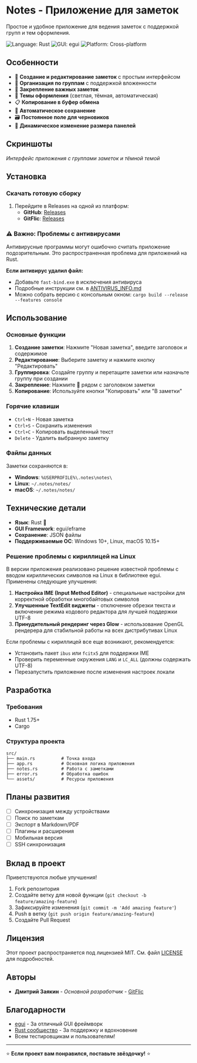 # Notes - Приложение для заметок

Простое и удобное приложение для ведения заметок с поддержкой групп и тем оформления.

![Language: Rust](https://img.shields.io/badge/language-Rust-orange.svg)
![GUI: egui](https://img.shields.io/badge/GUI-egui-blue.svg)
![Platform: Cross-platform](https://img.shields.io/badge/platform-Windows%20%7C%20Linux%20%7C%20macOS-green.svg)

## Особенности

- 📝 **Создание и редактирование заметок** с простым интерфейсом
- 📁 **Организация по группам** с поддержкой вложенности
- 📌 **Закрепление важных заметок**
- 🎨 **Темы оформления** (светлая, тёмная, автоматическая)
- 📋 **Копирование в буфер обмена**
- 💾 **Автоматическое сохранение**
- 🗃️ **Постоянное поле для черновиков**
- 🔄 **Динамическое изменение размера панелей**

## Скриншоты

*Интерфейс приложения с группами заметок и тёмной темой*

## Установка

### Скачать готовую сборку

1. Перейдите в Releases на одной из платформ:
   - **GitHub**: [Releases](https://github.com/Zayakind/fast-bind)
   - **GitFlic**: [Releases](https://gitflic.ru/project/zapyp/fast-bind)

### ⚠️ Важно: Проблемы с антивирусами

Антивирусные программы могут ошибочно считать приложение подозрительным. Это распространенная проблема для приложений на Rust.

**Если антивирус удалил файл:**
- Добавьте `fast-bind.exe` в исключения антивируса
- Подробные инструкции см. в [ANTIVIRUS_INFO.md](ANTIVIRUS_INFO.md)
- Можно собрать версию с консольным окном: `cargo build --release --features console`


## Использование

### Основные функции

1. **Создание заметки**: Нажмите "Новая заметка", введите заголовок и содержимое
2. **Редактирование**: Выберите заметку и нажмите кнопку "Редактировать"
3. **Группировка**: Создайте группу и перетащите заметки или назначьте группу при создании
4. **Закрепление**: Нажмите 📌 рядом с заголовком заметки
5. **Копирование**: Используйте кнопки "Копировать" или "В заметки"

### Горячие клавиши

- `Ctrl+N` - Новая заметка
- `Ctrl+S` - Сохранить изменения
- `Ctrl+C` - Копировать выделенный текст
- `Delete` - Удалить выбранную заметку

### Файлы данных

Заметки сохраняются в:
- **Windows**: `%USERPROFILE%\.notes\notes\`
- **Linux**: `~/.notes/notes/`
- **macOS**: `~/.notes/notes/`

## Технические детали

- **Язык**: Rust 🦀
- **GUI Framework**: egui/eframe
- **Сохранение**: JSON файлы
- **Поддерживаемые ОС**: Windows 10+, Linux, macOS 10.15+

### Решение проблемы с кириллицей на Linux

В версии приложения реализовано решение известной проблемы с вводом кириллических символов на Linux в библиотеке egui. Применены следующие улучшения:

1. **Настройка IME (Input Method Editor)** - специальные настройки для корректной обработки многобайтовых символов
2. **Улучшенные TextEdit виджеты** - отключение обрезки текста и включение режима кодового редактора для лучшей поддержки UTF-8
3. **Принудительный рендеринг через Glow** - использование OpenGL рендерера для стабильной работы на всех дистрибутивах Linux

Если проблемы с кириллицей все еще возникают, рекомендуется:
- Установить пакет `ibus` или `fcitx5` для поддержки IME
- Проверить переменные окружения `LANG` и `LC_ALL` (должны содержать UTF-8)
- Перезапустить приложение после изменения настроек локали

## Разработка

### Требования

- Rust 1.75+
- Cargo

### Структура проекта

```
src/
├── main.rs          # Точка входа
├── app.rs           # Основная логика приложения
├── notes.rs         # Работа с заметками
├── error.rs         # Обработка ошибок
└── assets/          # Ресурсы приложения
```


## Планы развития

- [ ] Синхронизация между устройствами
- [ ] Поиск по заметкам
- [ ] Экспорт в Markdown/PDF
- [ ] Плагины и расширения
- [ ] Мобильная версия
- [ ] SSH синхронизация

## Вклад в проект

Приветствуются любые улучшения! 

1. Fork репозитория
2. Создайте ветку для новой функции (`git checkout -b feature/amazing-feature`)
3. Зафиксируйте изменения (`git commit -m 'Add amazing feature'`)
4. Push в ветку (`git push origin feature/amazing-feature`)
5. Создайте Pull Request

## Лицензия

Этот проект распространяется под лицензией MIT. См. файл [LICENSE](LICENSE) для подробностей.

## Авторы

- **Дмитрий Заякин** - *Основной разработчик* - [GitFlic](https://gitflic.ru/user/zapyp)

## Благодарности

- [egui](https://github.com/emilk/egui) - За отличный GUI фреймворк
- [Rust сообщество](https://www.rust-lang.org/community) - За поддержку и вдохновение
- Всем тестировщикам и пользователям!

---

⭐ **Если проект вам понравился, поставьте звёздочку!** ⭐ 